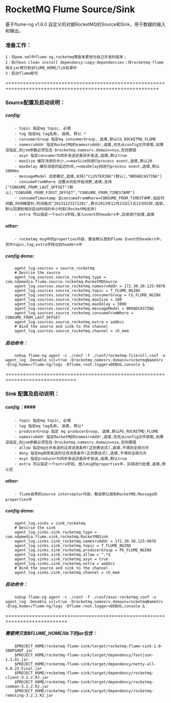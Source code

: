 # RocketMQ Flume Source/Sink
基于flume-ng v1.6.0 自定义的对接RocketMQ的Source和Sink，用于数据的输入和输出。

### 准备工作：   
    1：将pom.xml中flume-ng,rocketmq等版本更改为自己开发的版本；   
    2：执行mvn clean install dependency:copy-dependencies；将rocketmq-flume相关jar拷贝到$FLUME_HOME/lib目录中   
    3：启动flume即可   

==========================================================================================================
### Source配置及启动说明：
##### config:
        - topic 指定mq topic, 必填
        - tag 指定mq tag名称, 选填, 默认 *
        - consumerGroup 指定mq consumerGroup, 选填,默认CG_ROCKETMQ_FLUME
        - namesrvAddr 指定RocketMQ的namesrvAddr,选填,优先从config文件获取,如果没指定,则jvm参数必须包含-Drocketmq.namesrv.domain=nsa,否则报错
        - asyn 指定consumer为同步发送还是异步发送,选填,默认true
        - maxSize 缓存消息的大小,>=maxSize则进行process event,选填,默认20
        - maxDelay 缓存消息的延迟时间,>=maxDelay则进行process event,选填,默认2000ms
        - messageModel 消息模式,选填,支持["CLUSTERING"(默认),"BROADCASTING"]
        - consumeFromWhere 设置从何处开始消费,选填,支持["CONSUME_FROM_LAST_OFFSET"(默认),"CONSUME_FROM_FIRST_OFFSET","CONSUME_FROM_TIMESTAMP"]
        - consumeTimestamp 当consumeFromWhere=CONSUME_FROM_TIMESTAMP,指定时间戳,时间精度秒,时间格式"20131223171201",表示2013年12月23日17点12分01秒,选填,默认回溯到相对启动时间的半小时前(RocketMQ支持)
        - extra 可以指定一个extra字段,放入event的headers中,后续进行处理,选填
##### other:
        - rocketmq msg中的properties内容，都会默认放到Flume Event的headers中，另外topic,tag,extra字段也在headers中
##### config demo:
        agent_log.sources = source_rocketmq
        # Descrie the source
        agent_log.sources.source_rocketmq.type = com.ndpmedia.flume.source.rocketmq.RocketMQSource
        agent_log.sources.source_rocketmq.namesrvAddr = 172.30.30.125:9876
        agent_log.sources.source_rocketmq.topic = T_FLUME_NGINX
        agent_log.sources.source_rocketmq.consumerGroup = CG_FLUME_NGINX
        agent_log.sources.source_rocketmq.maxSize = 100
        agent_log.sources.source_rocketmq.maxDelay = 5000
        agent_log.sources.source_rocketmq.messageModel = BROADCASTING
        agent_log.sources.source_rocketmq.consumeFromWhere = CONSUME_FROM_LAST_OFFSET
        agent_log.sources.source_rocketmq.extra = aabbcc
        # Bind the source and sink to the channel
        agent_log.sources.source_rocketmq.channel = ch_mem
##### 启动命令：
        nohup flume-ng agent -c ./conf -f ./conf/rocketmq-fileroll.conf -n agent_log -Denable_ssl=true -Drocketmq.namesrv.domain=rocketmqNameSrv -Dlog.home=/flume-ng/logs -Dflume.root.logger=DEBUG,console &


==============================================================================
### Sink  配置及启动说明：
##### config：####
        - topic 指定mq topic, 必填
        - tag 指定mq tag名称, 选填, 默认*
        - producerGroup 指定 mq producerGroup, 选填,默认PG_ROCKETMQ_FLUME
        - namesrvAddr 指定RocketMQ的namesrvAddr,选填,优先从config文件获取,如果没指定,则jvm参数必须包含-Drocketmq.namesrv.domain=nsa,否则报错
        - allow 指定mq允许发送的过滤消息条件(正则表达式),选填,不填则全部允许
        - deny 指定mq拒绝发送的过滤消息条件(正则表达式),选填,不填则全部允许
        - asyn 指定producer为同步发送还是异步发送,选填,默认true
        - extra 可以指定一个extra字段，放入msg的properties中，后续进行处理,选填,默认空
##### other:
        - flume自带的source interceptor内容，都会默认放到RocketMQ.Message的properties中
##### config demo:
        agent_log.sinks = sink_rocketmq
        # Descrie the sink
        agent_log.sinks.sink_rocketmq.type = com.ndpmedia.flume.sink.rocketmq.RocketMQSink
        agent_log.sinks.sink_rocketmq.namesrvAddr = 172.30.30.125:9876
        agent_log.sinks.sink_rocketmq.topic = T_FLUME_NGINX
        agent_log.sinks.sink_rocketmq.producerGroup = PG_FLUME_NGINX
        agent_log.sinks.sink_rocketmq.allow = ^.*$
        agent_log.sinks.sink_rocketmq.asyn = true
        agent_log.sinks.sink_rocketmq.extra = aabbcc
        # Bind the source and sink to the channel
        agent_log.sinks.sink_rocketmq.channel = ch_mem
##### 启动命令：
        nohup flume-ng agent -c ./conf -f ./conf/exec-rocketmq.conf -n agent_log -Denable_ssl=true -Drocketmq.namesrv.domain=rocketmqNameSrv -Dlog.home=/flume-ng/logs -Dflume.root.logger=DEBUG,console &


===========================================================================
##### 需要拷贝到$FLUME_HOME/lib下的jar包含：
        $PROJECT_HOME/rocketmq-flume-sink/target/rocketmq-flume-sink-1.0-SNAPSHOT.jar
        $PROJECT_HOME/rocketmq-flume-sink/target/dependency/fastjson-1.1.41.jar
        $PROJECT_HOME/rocketmq-flume-sink/target/dependency/netty-all-4.0.23.Final.jar
        $PROJECT_HOME/rocketmq-flume-sink/target/dependency/rocketmq-client-3.2.2.R2.jar
        $PROJECT_HOME/rocketmq-flume-sink/target/dependency/rocketmq-common-3.2.2.R2.jar
        $PROJECT_HOME/rocketmq-flume-sink/target/dependency/rocketmq-remoting-3.2.2.R2.jar
    
